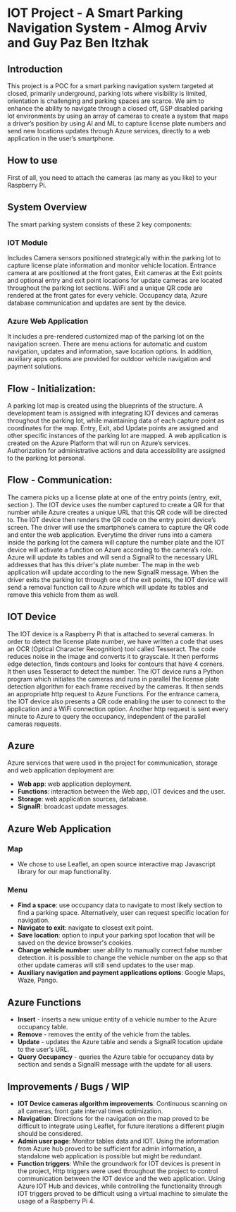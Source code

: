 # IOT Project - A Smart Parking Navigation System - Almog Arviv and Guy Paz Ben Itzhak

## Introduction
This project is a POC for a smart parking navigation system targeted at closed, primarily underground, parking lots where visibility is limited, orientation is challenging and parking spaces are scarce.
We aim to enhance the ability to navigate through a closed off, GSP disabled parking lot environments by using an array of cameras to create a system that maps a driver’s position by using AI and ML to capture license plate numbers and send new locations updates through Azure services, directly to a web application in the user’s smartphone.

## How to use

First of all, you need to attach the cameras (as many as you like) to your Raspberry Pi.

## System Overview
The smart parking system consists of these 2 key components:

### IOT Module
Includes Camera sensors positioned strategically within the parking lot to capture license plate information and monitor vehicle location.
Entrance camera at are positioned at the front gates, Exit cameras at the Exit points and optional entry and exit point locations for update cameras are located throughout the parking lot sections.
WiFi and a unique QR code are rendered at the front gates for every vehicle.
Occupancy data, Azure database communication and updates are sent by the device.

### Azure Web Application
It includes a pre-rendered customized map of the parking lot on the navigation screen.
There are menu actions for automatic and custom navigation, updates and information, save location options.
In addition, auxiliary apps options are provided for outdoor vehicle navigation and payment solutions.

## Flow - Initialization:
A parking lot map is created using the blueprints of the structure.
A development team is assigned with integrating IOT devices and cameras throughout the parking lot, while maintaining data of each capture point as coordinates for the map.
Entry, Exit, abd Update points are assigned and other specific instances of the parking lot are mapped.
A web application is created on the Azure Platform that will run on Azure’s services.
Authorization for administrative actions and data accessibility are assigned to the parking lot personal.

## Flow - Communication:
The camera picks up a license plate at one of the entry points (entry, exit, section ).
The IOT device uses the number captured to create a QR for that number while Azure creates a unique URL that this QR code will be directed to.
The IOT device then renders the QR code on the entry point device’s screen.
The driver will use the smartphone’s camera to capture the QR code and enter the web application.
Everytime the driver runs into a camera inside the parking lot the camera will capture the number plate and the IOT device will activate a function on Azure according to the camera’s role.
Azure will update its tables and will send a SignalR to the necessary URL addresses that has this driver's plate number.
The map in the web application will update according to the new SignalR message.
When the driver exits the parking lot through one of the exit points, the IOT device will send a removal function call to Azure which will update its tables and remove this vehicle from them as well. 

## IOT Device
The IOT device is a Raspberry Pi that is attached to several cameras.
In order to detect the license plate number, we have written a code that uses an OCR (Optical Character Recognition) tool called Tesseract. The code reduces noise in the image and converts it to grayscale. It then performs edge detection, finds contours and looks for contours that have 4 corners. It then uses Tesseract to detect the number.
The IOT device runs a Python program which initiates the cameras and runs in parallel the license plate detection algorithm for each frame received by the cameras. It then sends an appropriate http request to Azure Functions. For the entrance camera, the IOT device also presents a QR code enabling the user to connect to the application and a WiFi connection option. Another http request is sent every minute to Azure to query the occupancy, independent of the parallel cameras requests. 

## Azure
Azure services that were used in the project for communication, storage and web application deployment are:
  * **Web app**: web application deployment.
  * **Functions**: interaction between the Web app, IOT devices and the user.
  * **Storage**: web application sources, database.
  * **SignalR**: broadcast update messages.

## Azure Web Application
### Map
* We chose to use Leaflet, an open source interactive map Javascript library for our map functionality.
### Menu
* **Find a space**: use occupancy data to navigate to most likely section to find a parking space. Alternatively, user can request specific location for navigation.
* **Navigate to exit**: navigate to closest exit point.
* **Save location**: option to input your parking spot location that will be saved on the device browser's cookies.
* **Change vehicle number**: user ability to manually correct false number detection. it is possible to change the vehicle number on the app so that other update cameras will still send updates to the user map.
* **Auxiliary navigation and payment applications options**: Google Maps, Waze, Pango.

## Azure Functions
* **Insert** - inserts a new unique entity of a vehicle number to the Azure occupancy table.
* **Remove** - removes the entity of the vehicle from the tables.
* **Update** - updates the Azure table and sends a SignalR location update to the user’s URL.
* **Query Occupancy** - queries the Azure table for occupancy data by section and sends a SignalR message with the update for all users.

## Improvements / Bugs / WIP
* **IOT Device cameras algorithm improvements**:
Continuous scanning on all cameras, front gate interval times optimization.
* **Navigation**:
Directions for the navigation on the map proved to be difficult to integrate using Leaflet, for future iterations a different plugin should be considered.
* **Admin user page**:
Monitor tables data and IOT. Using the information from Azure hub proved to be sufficient for admin information, a standalone web application is possible but might be redundant.
* **Function triggers**:
While the groundwork for IOT devices is present in the project, Http triggers were used throughout the project to control communication between the IOT device and the web application. 
Using Azure IOT Hub and devices, while controlling the functionality through IOT triggers proved to be difficult using a virtual machine to simulate the usage of a Raspberry Pi 4. 
